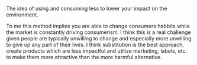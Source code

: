 The idea of using and consuming less to lower your impact on the environment.

To me this method implies you are able to change consumers habbits while the market is constantly driving consumerism. I think this is a real challenge given people are typically unwilling to change and especially more unwilling to give up any part of their lives. I think substitution is the best approach, create products which are less impactful and utilize marketing, labels, etc. to make them more attractive than the more harmful alternative.